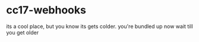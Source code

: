 # cc17-webhooks

its a cool place, but you know its gets colder. you're bundled up now wait till you get older
